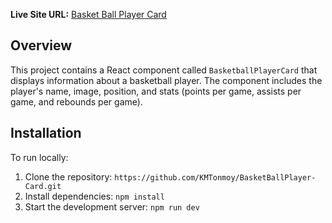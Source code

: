 
**Live Site URL:** [Basket Ball Player Card](https://basketball-players-card.netlify.app)

## Overview
This project contains a React component called `BasketballPlayerCard` that displays information about a basketball player. The component includes the player's name, image, position, and stats (points per game, assists per game, and rebounds per game).

  
## Installation
To run locally:
1. Clone the repository: `https://github.com/KMTonmoy/BasketBallPlayer-Card.git`
2. Install dependencies: `npm install`
3. Start the development server: `npm run dev`
